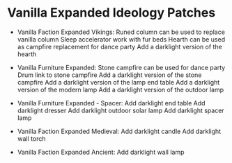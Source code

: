 # Vanilla Expanded Ideology Patches

- Vanilla Faction Expanded Vikings: 
    Runed column can be used to replace vanilla column
    Sleep accelerator work with fur beds
    Hearth can be used as campfire replacement for dance party
    Add a darklight version of the hearth

- Vanilla Furniture Expanded:
    Stone campfire can be used for dance party
    Drum link to stone campfire
    Add a darklight version of the stone campfire
    Add a darklight version of the lamp end table
    Add a darklight version of the modern lamp
    Add a darklight version of the outdoor lamp

- Vanilla Furniture Expanded - Spacer:
    Add darklight end table
    Add darklight dresser
    Add darklight outdoor solar lamp
    Add darklight spacer lamp

- Vanilla Faction Expanded Medieval:
    Add darklight candle
    Add darklight wall torch

- Vanilla Faction Expanded Ancient:
    Add darklight wall lamp